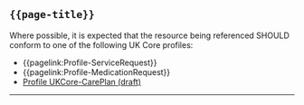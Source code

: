 ## <code>{{page-title}}</code>
	
Where possible, it is expected that the resource being referenced SHOULD conform to one of the following UK Core profiles:
- {{pagelink:Profile-ServiceRequest}}
- {{pagelink:Profile-MedicationRequest}}
- [Profile UKCore-CarePlan (draft)](https://simplifier.net/guide/UKCoreImplementationGuideAssetsinDevelopment/Home/ProfilesandExtensions/Profile-UKCore-CarePlan)


---
